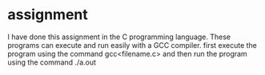 # assignment
I have done this assignment in the C programming language. These programs can execute and run easily with a GCC compiler. 
first execute the program using the command gcc<filename.c>
and then run the program using the command ./a.out<filename>
